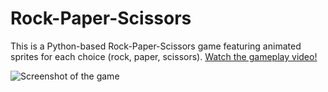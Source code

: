 # Rock-Paper-Scissors 
This is a Python-based Rock-Paper-Scissors game featuring animated sprites for each choice (rock, paper, scissors).
[Watch the gameplay video!](https://www.youtube.com/watch?v=VIDEO_ID)

![Screenshot of the game](https://github.com/HariomTiwari404/STONE_PAPER_SCISSORS/blob/main/GAME_SS/1.png)
